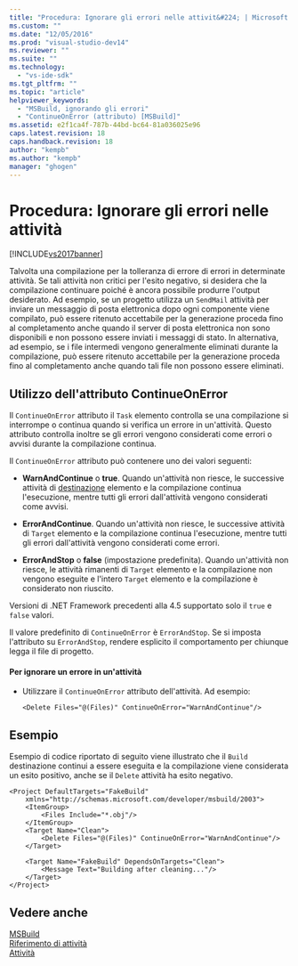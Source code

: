 ```yaml
---
title: "Procedura: Ignorare gli errori nelle attivit&#224; | Microsoft Docs"
ms.custom: ""
ms.date: "12/05/2016"
ms.prod: "visual-studio-dev14"
ms.reviewer: ""
ms.suite: ""
ms.technology: 
  - "vs-ide-sdk"
ms.tgt_pltfrm: ""
ms.topic: "article"
helpviewer_keywords: 
  - "MSBuild, ignorando gli errori"
  - "ContinueOnError (attributo) [MSBuild]"
ms.assetid: e2f1ca4f-787b-44bd-bc64-81a036025e96
caps.latest.revision: 18
caps.handback.revision: 18
author: "kempb"
ms.author: "kempb"
manager: "ghogen"
---
```

# Procedura: Ignorare gli errori nelle attivit&#224;
[!INCLUDE[vs2017banner](../code-quality/includes/vs2017banner.md)]

Talvolta una compilazione per la tolleranza di errore di errori in determinate attività. Se tali attività non critici per l'esito negativo, si desidera che la compilazione continuare poiché è ancora possibile produrre l'output desiderato. Ad esempio, se un progetto utilizza un `SendMail` attività per inviare un messaggio di posta elettronica dopo ogni componente viene compilato, può essere ritenuto accettabile per la generazione proceda fino al completamento anche quando il server di posta elettronica non sono disponibili e non possono essere inviati i messaggi di stato. In alternativa, ad esempio, se i file intermedi vengono generalmente eliminati durante la compilazione, può essere ritenuto accettabile per la generazione proceda fino al completamento anche quando tali file non possono essere eliminati.  
  
## <a name="using-the-continueonerror-attribute"></a>Utilizzo dell'attributo ContinueOnError  
 Il `ContinueOnError` attributo il `Task` elemento controlla se una compilazione si interrompe o continua quando si verifica un errore in un'attività. Questo attributo controlla inoltre se gli errori vengono considerati come errori o avvisi durante la compilazione continua.  
  
 Il `ContinueOnError` attributo può contenere uno dei valori seguenti:  
  
-   **WarnAndContinue** o **true**. Quando un'attività non riesce, le successive attività di [destinazione](../msbuild/target-element-msbuild.md) elemento e la compilazione continua l'esecuzione, mentre tutti gli errori dall'attività vengono considerati come avvisi.  
  
-   **ErrorAndContinue**. Quando un'attività non riesce, le successive attività di `Target` elemento e la compilazione continua l'esecuzione, mentre tutti gli errori dall'attività vengono considerati come errori.  
  
-   **ErrorAndStop** o **false** (impostazione predefinita). Quando un'attività non riesce, le attività rimanenti di `Target` elemento e la compilazione non vengono eseguite e l'intero `Target` elemento e la compilazione è considerato non riuscito.  
  
 Versioni di .NET Framework precedenti alla 4.5 supportato solo il `true` e `false` valori.  
  
 Il valore predefinito di `ContinueOnError` è `ErrorAndStop`. Se si imposta l'attributo su `ErrorAndStop`, rendere esplicito il comportamento per chiunque legga il file di progetto.  
  
#### <a name="to-ignore-an-error-in-a-task"></a>Per ignorare un errore in un'attività  
  
-   Utilizzare il `ContinueOnError` attributo dell'attività. Ad esempio:  
  
     `<Delete Files="@(Files)" ContinueOnError="WarnAndContinue"/>`  
  
## <a name="example"></a>Esempio  
 Esempio di codice riportato di seguito viene illustrato che il `Build` destinazione continui a essere eseguita e la compilazione viene considerata un esito positivo, anche se il `Delete` attività ha esito negativo.  
  
```  
<Project DefaultTargets="FakeBuild"  
    xmlns="http://schemas.microsoft.com/developer/msbuild/2003">  
    <ItemGroup>  
        <Files Include="*.obj"/>  
    </ItemGroup>  
    <Target Name="Clean">  
        <Delete Files="@(Files)" ContinueOnError="WarnAndContinue"/>  
    </Target>  
  
    <Target Name="FakeBuild" DependsOnTargets="Clean">  
        <Message Text="Building after cleaning..."/>  
    </Target>  
</Project>  
```  
  
## <a name="see-also"></a>Vedere anche
[MSBuild](../msbuild/msbuild1.md)  
 [Riferimento di attività](../msbuild/msbuild-task-reference.md)   
 [Attività](../msbuild/msbuild-tasks.md)
